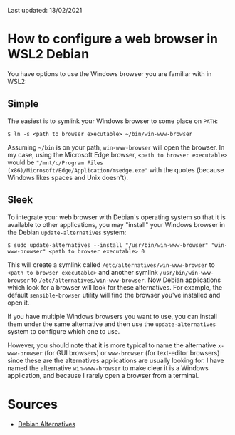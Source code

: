 Last updated: 13/02/2021

# How to configure a web browser in WSL2 Debian

You have options to use the Windows browser you are familiar with in WSL2:

## Simple

The easiest is to symlink your Windows browser to some place on `PATH`:

```
$ ln -s <path to browser executable> ~/bin/win-www-browser
```

Assuming `~/bin` is on your path, `win-www-browser` will open the browser.
In my case, using the Microsoft Edge browser, `<path to browser executable>`
would be `"/mnt/c/Program Files (x86)/Microsoft/Edge/Application/msedge.exe"`
with the quotes (because Windows likes spaces and Unix doesn't).

## Sleek

To integrate your web browser with Debian's operating system so that it 
is available to other applications, you may "install" your Windows browser
in the Debian `update-alternatives` system:

```
$ sudo update-alternatives --install "/usr/bin/win-www-browser" "win-www-browser" <path to browser executable> 0
```

This will create a symlink called `/etc/alternatives/win-www-browser` to
`<path to browser executable>` and another symlink 
`/usr/bin/win-www-browser` to `/etc/alternatives/win-www-browser`.
Now Debian applications which look for a browser will look for these 
alternatives.
For example, the default `sensible-browser` utility will find the browser
you've installed and open it.

If you have multiple Windows browsers you want to use, you can install
them under the same alternative and then use the `update-alternatives`
system to configure which one to use.

However, you should note that it is more typical to name the alternative
`x-www-browser` (for GUI browsers) or `www-browser` (for text-editor
browsers) since these are the alternatives applications are usually
looking for.
I have named the alternative `win-www-browser` to make clear it is a
Windows application, and because I rarely open a browser from a terminal.


# Sources

- [Debian Alternatives](https://wiki.debian.org/DebianAlternatives)
